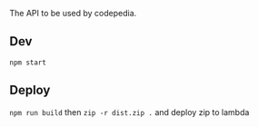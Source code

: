 The API to be used by codepedia.

## Dev

`npm start`

## Deploy

`npm run build` then `zip -r dist.zip .` and deploy zip to lambda